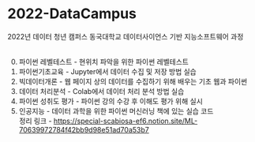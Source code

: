 # 2022-DataCampus
2022년 데이터 청년 캠퍼스 동국대학교 데이터사이언스 기반 지능소프트웨어 과정<br><br>

0. 파이썬 레벨테스트 - 현위치 파악을 위한 파이썬 레벨테스트<br>
1. 파이썬기초교육 - Jupyter에서 데이터 수집 및 저장 방법 실습<br>
2. 빅데이터개론 - 웹 페이지 상의 데이터를 수집하기 위해 배우는 기초 웹과 파이썬<br>
3. 데이터 처리분석 - Colab에서 데이터 처리 분석 방법 실습<br>
4. 파이썬 성취도 평가 - 파이썬 강의 수강 후 이해도 평가 위해 실시<br>
5. 인공지능 - 데이터 과학을 위한 파이썬 머신러닝 책에 있는 실습 코드<br>
정리 링크 - https://special-scabiosa-ef6.notion.site/ML-70639972784f42bb9d98e51ad70a53b7<br>